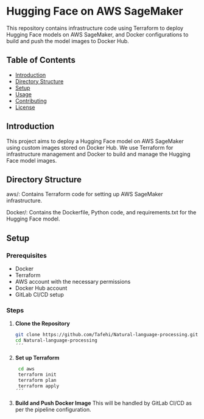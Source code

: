 # Hugging Face on AWS SageMaker

This repository contains infrastructure code using Terraform to deploy Hugging Face models on AWS SageMaker, and Docker configurations to build and push the model images to Docker Hub.

## Table of Contents

- [Introduction](#introduction)
- [Directory Structure](#directory-structure)
- [Setup](#setup)
- [Usage](#usage)
- [Contributing](#contributing)
- [License](#license)

## Introduction

This project aims to deploy a Hugging Face model on AWS SageMaker using custom images stored on Docker Hub. We use Terraform for infrastructure management and Docker to build and manage the Hugging Face model images.

## Directory Structure

aws/: Contains Terraform code for setting up AWS SageMaker infrastructure.

Docker/: Contains the Dockerfile, Python code, and requirements.txt for the Hugging Face model.

## Setup

### Prerequisites

- Docker
- Terraform
- AWS account with the necessary permissions
- Docker Hub account
- GitLab CI/CD setup

### Steps

1. **Clone the Repository**

   ```bash
   git clone https://github.com/Tafehi/Natural-language-processing.git
   cd Natural-language-processing
   ´´´
2. **Set up Terraform**

   ```bash
    cd aws
    terraform init
    terraform plan
    terraform apply
   ´´´

3. **Build and Push Docker Image**
This will be handled by GitLab CI/CD as per the pipeline configuration.